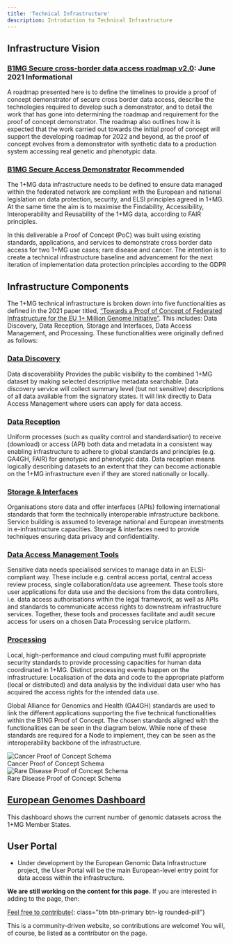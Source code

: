 ```yaml
---
title: 'Technical Infrastructure'
description: Introduction to Technical Infrastructure
---
```



## Infrastructure Vision

### [B1MG Secure cross-border data access roadmap v2.0](https://zenodo.org/record/5018526#.YXGlNNbMKdY): June 2021 <span class="badge badge-primary">Informational<i class="fa-sharp fa-solid fa-circle-info"></i></span>

A  roadmap presented here is to define the timelines to provide a proof of concept demonstrator of secure cross border data access, describe the technologies required to develop such a demonstrator, and to detail the work that has gone into determining the roadmap and requirement for the proof of concept demonstrator. The roadmap also outlines how it is expected that the work carried out towards the initial proof of concept will support the developing roadmap for 2022 and beyond, as the proof of concept evolves from a demonstrator with synthetic data to a production system accessing real genetic and phenotypic data.

### [B1MG Secure Access Demonstrator](https://zenodo.org/record/7590822) <span class="badge badge-dark">Recommended<i class="fa-solid fa-thumbs-up"></i></span>

The 1+MG data infrastructure needs to be defined to ensure data managed within the federated network are compliant with the European and national legislation on data protection, security, and ELSI principles agreed in 1+MG. At the same time the aim is to maximise the Findability, Accessibility, Interoperability and Reusability of the 1+MG data, according to FAIR principles. 

In this deliverable a Proof of Concept (PoC) was built using existing standards, applications, and services to demonstrate cross border data access for two 1+MG use cases; rare disease and cancer. The intention is to create a technical infrastructure baseline and advancement for the next iteration of implementation data protection principles according to the GDPR

## Infrastructure Components

The 1+MG technical infrastructure is broken down into five functionalities as defined in the 2021 paper titled, [“Towards a Proof of Concept of Federated Infrastructure for the EU 1+ Million Genome Initiative”](https://zenodo.org/record/6089583).  This includes: Data Discovery, Data Reception, Storage and Interfaces, Data Access Management, and Processing.  These functionalities were originally defined as follows:

### <a href="{{'/data-discovery' | relative_url}}">Data Discovery</a>
Data discoverability Provides the public visibility to the combined 1+MG dataset by making selected descriptive metadata searchable. Data discovery service will collect summary level (but not sensitive) descriptions of all data available from the signatory states. It will link directly to Data Access Management where users can apply for data access.

### <a href="{{'/data-reception' | relative_url}}">Data Reception</a>
Uniform processes (such as quality control and standardisation) to receive (download) or access (API) both data and metadata in a consistent way enabling infrastructure to adhere to global standards and principles (e.g. GA4GH, FAIR) for genotypic and phenotypic data. Data reception means logically describing datasets to an extent that they can become actionable on the 1+MG infrastructure even if they are stored nationally or locally. 

### <a href="{{'/storage-and-interfaces' | relative_url}}">Storage & Interfaces</a>
Organisations store data and offer interfaces (APIs) following international standards that form the technically interoperable infrastructure backbone. Service building is assumed to leverage national and European investments in e-infrastructure capacities. Storage & interfaces need to provide techniques ensuring data privacy and confidentiality.

### <a href="{{'/access-management' | relative_url}}">Data Access Management Tools</a>
Sensitive data needs specialised services to manage data in an ELSI-compliant way. These include e.g. central access portal, central access review process, single collaboration/data use agreement. These tools store user applications for data use and the decisions from the data controllers, i.e. data access authorisations within the legal framework, as well as APIs and standards to communicate access rights to downstream infrastructure services. Together, these tools and processes facilitate and audit secure access for users on a chosen Data Processing service platform.

### <a href="{{'/data-processing' | relative_url}}">Processing</a>
Local, high-performance and cloud computing must fulfil appropriate security standards to provide processing capacities for human data coordinated in 1+MG. Distinct processing events happen on the infrastructure: Localisation of the data and code to the appropriate platform (local or distributed) and data analysis by the individual data user who has acquired the access rights for the intended data use. 


Global Alliance for Genomics and Health (GA4GH) standards are used to link the different applications supporting the five technical functionalities within the B1NG Proof of Concept.  The chosen standards aligned with the functionalities can be seen in the diagram below.  While none of these standards are required for a Node to implement, they can be seen as the interoperability backbone of the infrastructure.

<img src="{{ 'assets/img/data-infrastructure.png' | relative_url }}" class="m-2" style="max-width: 100%; max-height: 100%; vertical-align: middle" alt="Cancer Proof of Concept Schema" />

<figcaption class="text-center">Cancer Proof of Concept Schema</figcaption>

<img src="{{ 'assets/img/technical-infrastructure-figure2.png' | relative_url }}" class="m-2" style="max-width: 100%; max-height: 100%; vertical-align: middle" alt="Rare Disease Proof of Concept Schema" />

<figcaption class="text-center">Rare Disease Proof of Concept Schema</figcaption>

## [European Genomes Dashboard](https://dashboard.onemilliongenomes.eu/)
This dashboard shows the current number of genomic datasets across the 1+MG Member States.

## User Portal
* Under development by the European Genomic Data Infrastructure project, the User Portal will be the main European-level entry point for data access within the infrastructure.



**We are still working on the content for this page.** If you are interested in adding to the page, then:

[Feel free to contribute](how_to_contribute){: class="btn btn-primary btn-lg rounded-pill"}

This is a community-driven website, so contributions are welcome! You will, of course, be listed as a contributor on the page.



